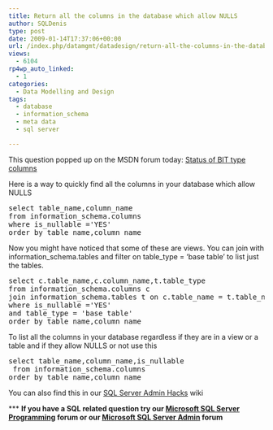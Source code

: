 ```yaml
---
title: Return all the columns in the database which allow NULLS
author: SQLDenis
type: post
date: 2009-01-14T17:37:06+00:00
url: /index.php/datamgmt/datadesign/return-all-the-columns-in-the-database-w/
views:
  - 6104
rp4wp_auto_linked:
  - 1
categories:
  - Data Modelling and Design
tags:
  - database
  - information_schema
  - meta data
  - sql server

---
```

This question popped up on the MSDN forum today: [Status of BIT type columns][1]

Here is a way to quickly find all the columns in your database which allow NULLS

<pre>select table_name,column_name
from information_schema.columns
where is_nullable ='YES'
order by table_name,column_name</pre>

Now you might have noticed that some of these are views. You can join with information\_schema.tables and filter on table\_type = &#8216;base table&#8217; to list just the tables.

<pre>select c.table_name,c.column_name,t.table_type
from information_schema.columns c 
join information_schema.tables t on c.table_name = t.table_name
where is_nullable ='YES'
and table_type = 'base table'
order by table_name,column_name</pre>

To list all the columns in your database regardless if they are in a view or a table and if they allow NULLS or not use this

<pre>select table_name,column_name,is_nullable
 from information_schema.columns
order by table_name,column_name</pre>

You can also find this in our [SQL Server Admin Hacks][2] wiki

\*** **If you have a SQL related question try our [Microsoft SQL Server Programming][3] forum or our [Microsoft SQL Server Admin][4] forum**<ins></ins>

 [1]: http://social.msdn.microsoft.com/Forums/en-US/transactsql/thread/a30fcd83-7752-4b6e-9d23-6b351ba5e78e
 [2]: http://wiki.ltd.local/index.php/SQL_Server_Admin_Hacks
 [3]: http://forum.lessthandot.com/viewforum.php?f=17
 [4]: http://forum.lessthandot.com/viewforum.php?f=22